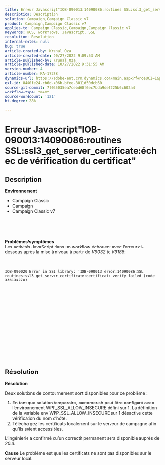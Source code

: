```yaml
---
title: Erreur Javascript"IOB-090013:14090086:routines SSL:ssl3_get_server_certificate:échec de vérification du certificat"
description: Description
solution: Campaign,Campaign Classic v7
product: Campaign,Campaign Classic v7
applies-to: Campaign Classic,Campaign,Campaign Classic v7
keywords: KCS, workflows, Javascript, SSL
resolution: Resolution
internal-notes: null
bug: true
article-created-by: Krunal Oza
article-created-date: 10/27/2022 9:09:53 AM
article-published-by: Krunal Oza
article-published-date: 10/27/2022 9:31:55 AM
version-number: 4
article-number: KA-17298
dynamics-url: https://adobe-ent.crm.dynamics.com/main.aspx?forceUCI=1&pagetype=entityrecord&etn=knowledgearticle&id=c6f6931b-d755-ed11-bba2-6045bd006c82
exl-id: 8460fe24-cb6d-406b-bfee-8011d50dcb60
source-git-commit: 7f0f5035ea7cebd60f6ec7bda9de6225b6c602a4
workflow-type: tm+mt
source-wordcount: '121'
ht-degree: 28%

---
```


# Erreur Javascript&quot;IOB-090013:14090086:routines SSL:ssl3_get_server_certificate:échec de vérification du certificat&quot;

## Description

<b>Environnement</b>
- Campaign Classic
- Campaign
- Campaign Classic v7

<br><br> <br><br><b>Problèmes/symptômes</b>
<br>Les activités JavaScript dans un workflow échouent avec l’erreur ci-dessous après la mise à niveau à partir de *V9032* to *V9188*: <br><br><br>

```
IOB-090020 Error in SSL library: 'IOB-090013 error:14090086:SSL routines:ssl3_get_server_certificate:certificate verify failed (code 336134278)'
```


<br> <br><br>
<br> <br><br> <br>

<br><br><br> <br><br> <br>

## Résolution


<b>Résolution</b>

Deux solutions de contournement sont disponibles pour ce problème :
1. En tant que solution temporaire, customer.sh peut être configuré avec l’environnement WPP_SSL_ALLOW_INSECURE défini sur 1. La définition de la variable env WPP_SSL_ALLOW_INSECURE sur 1 désactive cette vérification du nom d’hôte. 
2. Téléchargez les certificats localement sur le serveur de campagne afin qu’ils soient accessibles.

L’ingénierie a confirmé qu’un correctif permanent sera disponible auprès de *20.3.*



<b>Cause</b>
Le problème est que les certificats ne sont pas disponibles sur le serveur local.
